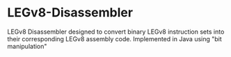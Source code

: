 # LEGv8-Disassembler
LEGv8 Disassembler designed to convert binary LEGv8 instruction sets into their corresponding LEGv8 assembly code. Implemented in Java using "bit manipulation"

